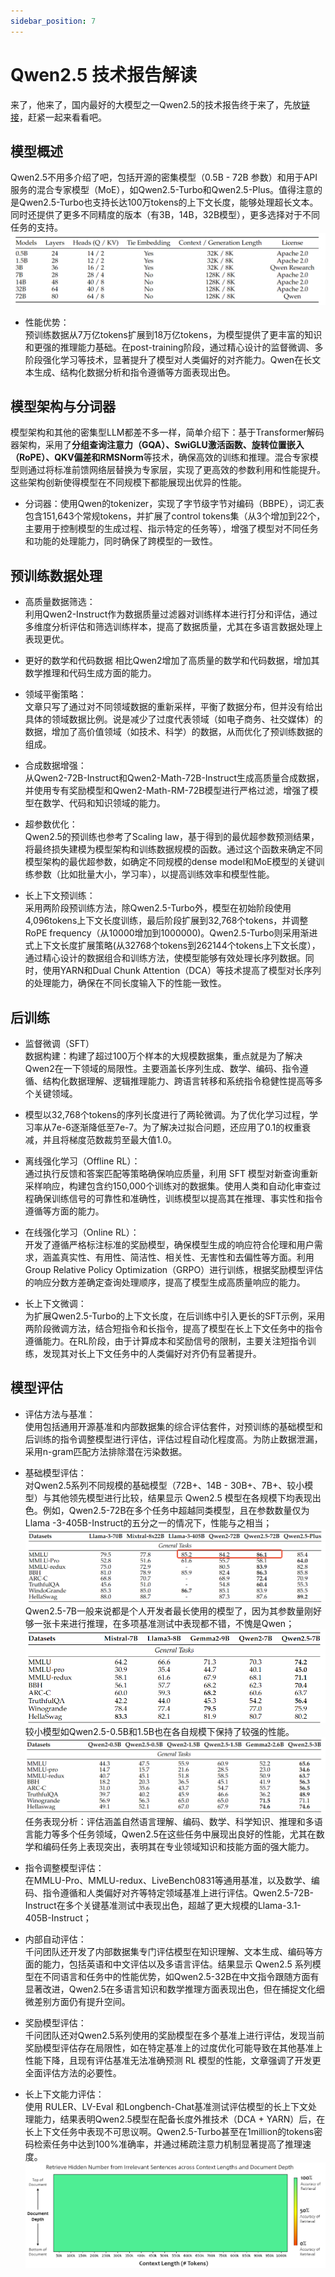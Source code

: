 ```yaml
---
sidebar_position: 7
---
```


# Qwen2.5 技术报告解读
来了，他来了，国内最好的大模型之一Qwen2.5的技术报告终于来了，先放[链接](https://arxiv.org/abs/2412.15115)，赶紧一起来看看吧。

## 模型概述
Qwen2.5不用多介绍了吧，包括开源的密集模型（0.5B - 72B 参数）和用于API服务的混合专家模型（MoE），如Qwen2.5-Turbo和Qwen2.5-Plus。值得注意的是Qwen2.5-Turbo也支持长达100万tokens的上下文长度，能够处理超长文本。同时还提供了更多不同精度的版本（有3B，14B，32B模型），更多选择对于不同任务的支持。
![不同参数版本结构](img/qwen2.5_architechture.png)
- 性能优势：  
预训练数据从7万亿tokens扩展到18万亿tokens，为模型提供了更丰富的知识和更强的推理能力基础。在post-training阶段，通过精心设计的监督微调、多阶段强化学习等技术，显著提升了模型对人类偏好的对齐能力。Qwen在长文本生成、结构化数据分析和指令遵循等方面表现出色。

## 模型架构与分词器
模型架构和其他的密集型LLM都差不多一样，简单介绍下：基于Transformer解码器架构，采用了**分组查询注意力（GQA）、SwiGLU激活函数、旋转位置嵌入（RoPE）、QKV偏差和RMSNorm**等技术，确保高效的训练和推理。混合专家模型则通过将标准前馈网络层替换为专家层，实现了更高效的参数利用和性能提升。这些架构创新使得模型在不同规模下都能展现出优异的性能。
- 分词器：使用Qwen的tokenizer，实现了字节级字节对编码（BBPE），词汇表包含151,643个常规tokens，并扩展了control tokens集（从3个增加到22个，主要用于控制模型的生成过程、指示特定的任务等），增强了模型对不同任务和功能的处理能力，同时确保了跨模型的一致性。

## 预训练数据处理
- 高质量数据筛选：  
利用Qwen2-Instruct作为数据质量过滤器对训练样本进行打分和评估，通过多维度分析评估和筛选训练样本，提高了数据质量，尤其在多语言数据处理上表现更优。
- 更好的数学和代码数据
相比Qwen2增加了高质量的数学和代码数据，增加其数学推理和代码生成方面的能力。
- 领域平衡策略：  
文章只写了通过对不同领域数据的重新采样，平衡了数据分布，但并没有给出具体的领域数据比例。说是减少了过度代表领域（如电子商务、社交媒体）的数据，增加了高价值领域（如技术、科学）的数据，从而优化了预训练数据的组成。
- 合成数据增强：  
从Qwen2-72B-Instruct和Qwen2-Math-72B-Instruct生成高质量合成数据，并使用专有奖励模型和Qwen2-Math-RM-72B模型进行严格过滤，增强了模型在数学、代码和知识领域的能力。
- 超参数优化：  
Qwen2.5的预训练也参考了Scaling law，基于得到的最优超参数预测结果，将最终损失建模为模型架构和训练数据规模的函数。通过这个函数来确定不同模型架构的最优超参数，如确定不同规模的dense model和MoE模型的关键训练参数（比如批量大小，学习率），以提高训练效率和模型性能。

- 长上下文预训练：  
采用两阶段预训练方法，除Qwen2.5-Turbo外，模型在初始阶段使用4,096tokens上下文长度训练，最后阶段扩展到32,768个tokens，并调整RoPE frequency（从10000增加到1000000)。Qwen2.5-Turbo则采用渐进式上下文长度扩展策略(从32768个tokens到262144个tokens上下文长度），通过精心设计的数据组合和训练方法，使模型能够有效处理长序列数据。同时，使用YARN和Dual Chunk Attention（DCA）等技术提高了模型对长序列的处理能力，确保在不同长度输入下的性能一致性。  
## 后训练
- 监督微调（SFT）  
数据构建：构建了超过100万个样本的大规模数据集，重点就是为了解决Qwen2在一下领域的局限性。主要涵盖长序列生成、数学、编码、指令遵循、结构化数据理解、逻辑推理能力、跨语言转移和系统指令稳健性提高等多个关键领域。

- 模型以32,768个tokens的序列长度进行了两轮微调。为了优化学习过程，学习率从7e-6逐渐降低至7e-7。为了解决过拟合问题，还应用了0.1的权重衰减，并且将梯度范数裁剪至最大值1.0。

- 离线强化学习（Offline RL）：  
通过执行反馈和答案匹配等策略确保响应质量，利用 SFT 模型对新查询重新采样响应，构建包含约150,000个训练对的数据集。使用人类和自动化审查过程确保训练信号的可靠性和准确性，训练模型以提高其在推理、事实性和指令遵循等方面的能力。
- 在线强化学习（Online RL）：  
开发了遵循严格标注标准的奖励模型，确保模型生成的响应符合伦理和用户需求，涵盖真实性、有用性、简洁性、相关性、无害性和去偏性等方面。利用 Group Relative Policy Optimization（GRPO）进行训练，根据奖励模型评估的响应分数方差确定查询处理顺序，提高了模型生成高质量响应的能力。
- 长上下文微调：  
为扩展Qwen2.5-Turbo的上下文长度，在后训练中引入更长的SFT示例，采用两阶段微调方法，结合短指令和长指令，提高了模型在长上下文任务中的指令遵循能力。在RL阶段，由于计算成本和奖励信号的限制，主要关注短指令训练，发现其对长上下文任务中的人类偏好对齐仍有显著提升。

## 模型评估
- 评估方法与基准：  
使用包括通用开源基准和内部数据集的综合评估套件，对预训练的基础模型和后训练的指令调整模型进行评估，评估过程自动化程度高。为防止数据泄漏，采用n-gram匹配方法排除潜在污染数据。
- 基础模型评估：  
对Qwen2.5系列不同规模的基础模型（72B+、14B - 30B+、7B+、较小模型）与其他领先模型进行比较，结果显示 Qwen2.5 模型在各规模下均表现出色。例如，Qwen2.5-72B在多个任务中超越同类模型，且在参数数量仅为Llama -3-405B-Instruct的五分之一的情况下，性能与之相当；
![模型对比](img/Qwen2.5-72B.png)
Qwen2.5-7B一般来说都是个人开发者最长使用的模型了，因为其参数量刚好够一张卡来进行推理，在多项基准测试中表现都不错，不愧是Qwen；
![模型对比](img/Qwen2.5-7B.png)
较小模型如Qwen2.5-0.5B和1.5B也在各自规模下保持了较强的性能。
![模型对比](img/Qwen2.5-2.5B.png)
任务表现分析：评估涵盖自然语言理解、编码、数学、科学知识、推理和多语言能力等多个任务领域，Qwen2.5在这些任务中展现出良好的性能，尤其在数学和编码任务上表现突出，表明其在专业领域知识和技能方面的强大能力。
- 指令调整模型评估：  
在MMLU-Pro、MMLU-redux、LiveBench0831等通用基准，以及数学、编码、指令遵循和人类偏好对齐等特定领域基准上进行评估。Qwen2.5-72B-Instruct在多个关键基准测试中表现出色，超越了更大规模的Llama-3.1-405B-Instruct；

- 内部自动评估：  
千问团队还开发了内部数据集专门评估模型在知识理解、文本生成、编码等方面的能力，包括英语和中文评估以及多语言评估。结果显示 Qwen2.5 系列模型在不同语言和任务中的性能优势，如Qwen2.5-32B在中文指令跟随方面有显著改进，Qwen2.5在多语言知识和数学推理方面表现出色，但在捕捉文化细微差别方面仍有提升空间。

- 奖励模型评估：  
千问团队还对Qwen2.5系列使用的奖励模型在多个基准上进行评估，发现当前奖励模型评估存在局限性，如在特定基准上的过度优化可能导致在其他基准上性能下降，且现有评估基准无法准确预测 RL 模型的性能，文章强调了开发更全面评估方法的必要性。
- 长上下文能力评估：  
使用 RULER、LV-Eval 和Longbench-Chat基准测试评估模型的长上下文处理能力，结果表明Qwen2.5模型在配备长度外推技术（DCA + YARN）后，在长上下文任务中表现不可思议啊。Qwen2.5-Turbo甚至在1million的tokens密码检索任务中达到100%准确率，并通过稀疏注意力机制显著提高了推理速度。
![长文本](img/Qwen2.5-longcontext.png)